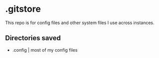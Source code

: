 # .gitstore
This repo is for config files and other system files I use across instances.

## Directories saved
- .config | most of my config files